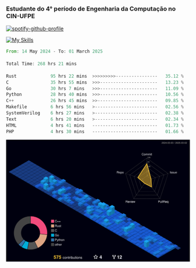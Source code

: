 
### Estudante do 4° período de Engenharia da Computação no CIN-UFPE

[![spotify-github-profile](https://spotify-github-profile.kittinanx.com/api/view?uid=21nggge2ld354asa4l3xoze2q&cover_image=true&theme=novatorem&show_offline=false&background_color=000000&interchange=true&bar_color=53b14f&bar_color_cover=true)](https://github.com/kittinan/spotify-github-profile)


[![My Skills](https://skillicons.dev/icons?i=c,cpp,rust,py,java,neovim&theme=dark)](https://skillicons.dev)

<!--START_SECTION:waka-->

```rust
From: 14 May 2024 - To: 01 March 2025

Total Time: 268 hrs 21 mins

Rust             95 hrs 22 mins  >>>>>>>>>----------------   35.12 %
C                35 hrs 55 mins  >>>----------------------   13.23 %
Go               30 hrs 7 mins   >>>----------------------   11.09 %
Python           28 hrs 40 mins  >>>----------------------   10.56 %
C++              26 hrs 45 mins  >>-----------------------   09.85 %
Makefile         6 hrs 56 mins   >------------------------   02.56 %
SystemVerilog    6 hrs 27 mins   >------------------------   02.38 %
Text             6 hrs 20 mins   >------------------------   02.34 %
HTML             4 hrs 41 mins   -------------------------   01.73 %
PHP              4 hrs 30 mins   -------------------------   01.66 %
```

<!--END_SECTION:waka-->

![](./profile-3d-contrib/profile-night-view.svg)
